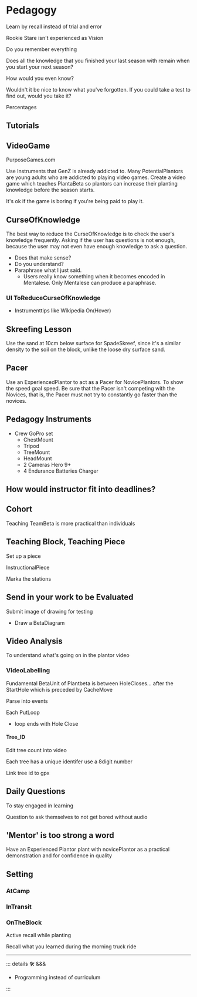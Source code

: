 # Pedagogy

Learn by recall instead of trial and error

Rookie Stare isn't experienced as Vision

Do you remember everything

Does all the knowledge that you finished your last season with remain when you start your next season?

How would you even know?

Wouldn't it be nice to know what you've forgotten. If you could take a test to find out, would you take it?

Percentages

## Tutorials

## VideoGame

PurposeGames.com

Use Instruments that GenZ is already addicted to. Many PotentialPlantors are young adults who are addicted to playing video games. Create a video game which teaches PlantaBeta so plantors can increase their planting knowledge before the season starts.

It's ok if the game is boring if you're being paid to play it.

## CurseOfKnowledge

The best way to reduce the CurseOfKnowledge is to check the user's knowledge frequently. Asking if the user has questions is not enough, because the user may not even have enough knowledge to ask a question.

- Does that make sense?
- Do you understand?
- Paraphrase what I just said.
    - Users really know something when it becomes encoded in Mentalese. Only Mentalese can produce a paraphrase.

### UI ToReduceCurseOfKnowledge

- Instrumenttips like Wikipedia On(Hover)

## Skreefing Lesson

Use the sand at 10cm below surface for SpadeSkreef, since it's a similar density to the soil on the block, unlike the loose dry surface sand.

## Pacer

Use an ExperiencedPlantor to act as a Pacer for NovicePlantors. To show the speed goal speed. Be sure that the Pacer isn't competing with the Novices, that is, the Pacer must not try to constantly go faster than the novices.

## Pedagogy Instruments

- Crew GoPro set
    - ChestMount
    - Tripod
    - TreeMount
    - HeadMount
    - 2 Cameras Hero 9+
    - 4 Endurance Batteries Charger

## How would instructor fit into deadlines?

## Cohort

Teaching TeamBeta is more practical than individuals

## Teaching Block, Teaching Piece

Set up a piece

InstructionalPiece

Marka the stations

## Send in your work to be Evaluated

Submit image of drawing for testing

- Draw a BetaDiagram

## Video Analysis

To understand what's going on in the plantor video

### VideoLabelling

Fundamental BetaUnit of Plantbeta is between HoleCloses... after the StartHole which is preceded by CacheMove

Parse into events

Each PutLoop

- loop ends with Hole Close

#### Tree_ID

Edit tree count into video

Each tree has a unique identifer use a 8digit number

Link tree id to gpx

## Daily Questions

To stay engaged in learning

Question to ask themselves to not get bored without audio

## 'Mentor' is too strong a word

Have an Experienced Plantor plant with novicePlantor as a practical demonstration and for confidence in quality

## Setting

### AtCamp

### InTransit

### OnTheBlock

Active recall while planting

Recall what you learned during the morning truck ride

---

<!-- =================================================== -->
<!-- =================================================== -->
<!-- =================================================== -->
<!-- =================================================== -->
<!-- =================================================== -->
::: details 🛠 <dev>&&&</dev>

- Programming instead of curriculum

:::
